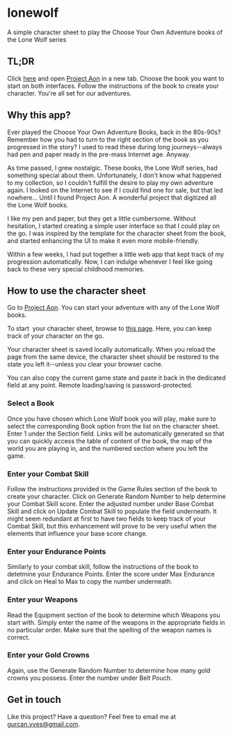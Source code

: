 # lonewolf
A simple character sheet to play the Choose Your Own Adventure books of the Lone Wolf series

## TL;DR

Click [here](http://lonewolf.yvesgurcan.com/build) and open [Project Aon](https://www.projectaon.org/en/Main/Books) in a new tab. Choose the book you want to start on both interfaces. Follow the instructions of the book to create your character. You're all set for our adventures.

## Why this app?

Ever played the Choose Your Own Adventure Books, back in the 80s-90s? Remember how you had to turn to the right section of the book as you progressed in the story? I used to read these during long journeys--always had pen and paper ready in the pre-mass Internet age. Anyway.

As time passed, I grew nostalgic. These books, the Lone Wolf series, had something special about them. Unfortunately, I don't know what happened to my collection, so I couldn't fulfill the desire to play my own adventure again. I looked on the Internet to see if I could find one for sale, but that led nowhere... Until I found Project Aon. A wonderful project that digitized all the Lone Wolf books.

I like my pen and paper, but they get a little cumbersome. Without hesitation, I started creating a simple user interface so that I could play on the go. I was inspired by the template for the character sheet from the book, and started enhancing the UI to make it even more mobile-friendly.

Within a few weeks, I had put together a little web app that kept track of my progression automatically. Now, I can indulge whenever I feel like going back to these very special childhood memories.

## How to use the character sheet

Go to [Project Aon](https://www.projectaon.org/en/Main/Home>). You can start your adventure with any of the Lone Wolf books.

To start  your character sheet, browse to [this page](http://lonewolf.yvesgurcan.com/build). Here, you can keep track of your character on the go.

Your character sheet is saved locally automatically. When you reload the page from the same device, the character sheet should be restored to the state you left it--unless you clear your browser cache.

You can also copy the current game state and paste it back in the dedicated field at any point. Remote loading/saving is password-protected.

### Select a Book

Once you have chosen which Lone Wolf book you will play, make sure to select the corresponding Book option from the list on the character sheet. Enter 1 under the Section field. Links will be automatically generated so that you can quickly access the table of content of the book, the map of the world you are playing in, and the numbered section where you left the game.

### Enter your Combat Skill

Follow the instructions provided in the Game Rules section of the book to create your character. Click on Generate Random Number to help determine your Combat Skill score. Enter the adjusted number under Base Combat Skill and click on Update Combat Skill to populate the field underneath. It might seem redundant at first to have two fields to keep track of your Combat Skill, but this enhancement will prove to be very useful when the elements that influence your base score change.

### Enter your Endurance Points

Similarly to your combat skill, follow the instructions of the book to detetmine your Endurance Points. Enter the score under Max Endurance and click on Heal to Max to copy the number underneath.

### Enter your Weapons

Read the Equipment section of the book to determine which Weapons you start with. Simply enter the name of the weapons in the appropriate fields in no particular order. Make sure that the spelling of the weapon names is correct.

### Enter your Gold Crowns

Again, use the Generate Random Number to determine how many gold crowns you possess. Enter the number under Belt Pouch.

## Get in touch

Like this project? Have a question? Feel free to email me at gurcan.yves@gmail.com.

